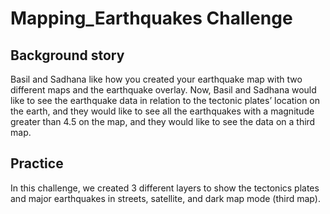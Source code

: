 # Mapping_Earthquakes Challenge
## Background story
Basil and Sadhana like how you created your earthquake map with two different maps and the earthquake overlay. Now, Basil and Sadhana would like to see the earthquake data in relation to the tectonic plates’ location on the earth, and they would like to see all the earthquakes with a magnitude greater than 4.5 on the map, and they would like to see the data on a third map.
## Practice
In this challenge, we created 3 different layers to show the tectonics plates and major earthquakes in streets, satellite, and dark map mode (third map).
